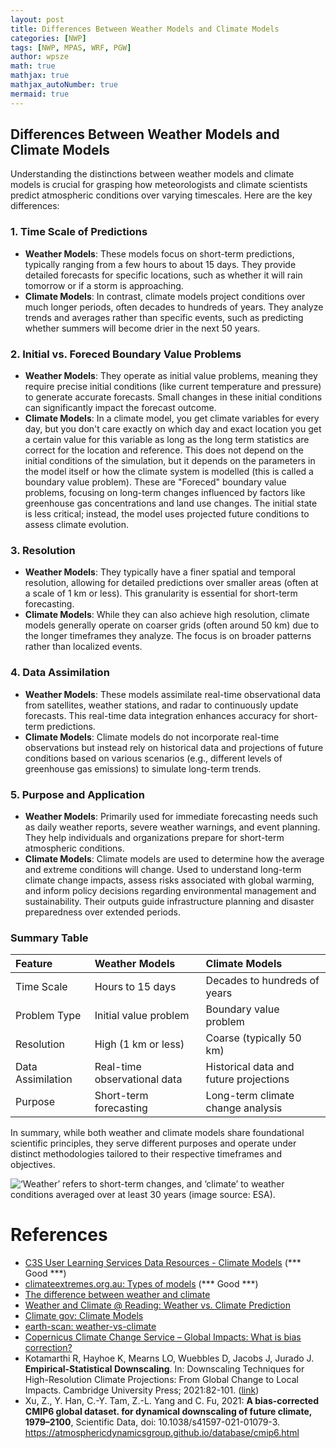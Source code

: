 ```yaml
---
layout: post
title: Differences Between Weather Models and Climate Models
categories: [NWP]
tags: [NWP, MPAS, WRF, PGW]
author: wpsze
math: true
mathjax: true
mathjax_autoNumber: true
mermaid: true
---
```


## Differences Between Weather Models and Climate Models

Understanding the distinctions between weather models and climate models is crucial for grasping how meteorologists and climate scientists predict atmospheric conditions over varying timescales. Here are the key differences:

### **1. Time Scale of Predictions**

- **Weather Models**: These models focus on short-term predictions, typically ranging from a few hours to about 15 days. They provide detailed forecasts for specific locations, such as whether it will rain tomorrow or if a storm is approaching.
- **Climate Models**: In contrast, climate models project conditions over much longer periods, often decades to hundreds of years. They analyze trends and averages rather than specific events, such as predicting whether summers will become drier in the next 50 years.

### **2. Initial vs. Foreced Boundary Value Problems**

- **Weather Models**: They operate as initial value problems, meaning they require precise initial conditions (like current temperature and pressure) to generate accurate forecasts. Small changes in these initial conditions can significantly impact the forecast outcome.
- **Climate Models**: In a climate model, you get climate variables for every day, but you don't care exactly on which day and exact location you get a certain value for this variable as long as the long term statistics are correct for the location and reference. This does not depend on the initial conditions of the simulation, but it depends on the parameters in the model itself or how the climate system is modelled (this is called a boundary value problem). These are "Foreced" boundary value problems, focusing on long-term changes influenced by factors like greenhouse gas concentrations and land use changes. The initial state is less critical; instead, the model uses projected future conditions to assess climate evolution.

### **3. Resolution**

- **Weather Models**: They typically have a finer spatial and temporal resolution, allowing for detailed predictions over smaller areas (often at a scale of 1 km or less). This granularity is essential for short-term forecasting.
- **Climate Models**: While they can also achieve high resolution, climate models generally operate on coarser grids (often around 50 km) due to the longer timeframes they analyze. The focus is on broader patterns rather than localized events.

### **4. Data Assimilation**

- **Weather Models**: These models assimilate real-time observational data from satellites, weather stations, and radar to continuously update forecasts. This real-time data integration enhances accuracy for short-term predictions.
- **Climate Models**: Climate models do not incorporate real-time observations but instead rely on historical data and projections of future conditions based on various scenarios (e.g., different levels of greenhouse gas emissions) to simulate long-term trends.

### **5. Purpose and Application**

- **Weather Models**: Primarily used for immediate forecasting needs such as daily weather reports, severe weather warnings, and event planning. They help individuals and organizations prepare for short-term atmospheric conditions.
- **Climate Models**: Climate models are used to determine how the average and extreme conditions will change. Used to understand long-term climate change impacts, assess risks associated with global warming, and inform policy decisions regarding environmental management and sustainability. Their outputs guide infrastructure planning and disaster preparedness over extended periods.

### Summary Table

| Feature                  | Weather Models                      | Climate Models                       |
|:--------------------------|:-------------------------------------|:--------------------------------------|
| Time Scale               | Hours to 15 days                   | Decades to hundreds of years        |
| Problem Type             | Initial value problem               | Boundary value problem               |
| Resolution               | High (1 km or less)                | Coarse (typically 50 km)            |
| Data Assimilation        | Real-time observational data        | Historical data and future projections|
| Purpose                  | Short-term forecasting              | Long-term climate change analysis    |

In summary, while both weather and climate models share foundational scientific principles, they serve different purposes and operate under distinct methodologies tailored to their respective timeframes and objectives.

![ ‘Weather’ refers to short-term changes, and ‘climate’ to weather conditions averaged over at least 30 years (image source: ESA).](https://www.esa.int/var/esa/storage/images/esa_multimedia/images/2021/04/weather_versus_climate_at_a_glance/23267896-1-eng-GB/Weather_versus_climate_at_a_glance_article.jpg)


# References

- [C3S User Learning Services Data Resources - Climate Models](https://climate.copernicus.eu/sites/default/files/2021-12/10-c3s-uls-data-resources-climate-models.pdf) (*** Good ***)
- [climateextremes.org.au: Types of models](https://climateextremes.org.au/a-closer-look-at-climate-modelling/) (*** Good ***)
- [The difference between weather and climate](https://skepticalscience.com/weather-forecasts-vs-climate-models-predictions.htm)
- [Weather and Climate @ Reading: Weather vs. Climate Prediction](https://blogs.reading.ac.uk/weather-and-climate-at-reading/2022/weather-vs-climate-prediction/)
- [Climate gov: Climate Models](https://www.climate.gov/maps-data/climate-data-primer/predicting-climate/climate-models)
- [earth-scan: weather-vs-climate](https://www.earth-scan.com/blog/weather-vs-climate)
- [Copernicus Climate Change Service – Global Impacts: What is bias correction?](https://climate.copernicus.eu/sites/default/files/2021-01/infosheet7.pdf)
- Kotamarthi R, Hayhoe K, Mearns LO, Wuebbles D, Jacobs J, Jurado J. **Empirical-Statistical Downscaling**. In: Downscaling Techniques for High-Resolution Climate Projections: From Global Change to Local Impacts. Cambridge University Press; 2021:82-101. ([link](https://sci-hub.se/https://doi.org/10.1017/9781108601269.006))
- Xu, Z., Y. Han, C.-Y. Tam, Z.-L. Yang and C. Fu, 2021: **A bias-corrected CMIP6 global dataset. for dynamical downscaling of future climate, 1979–2100**, Scientific Data, doi: 10.1038/s41597-021-01079-3. <https://atmosphericdynamicsgroup.github.io/database/cmip6.html>



